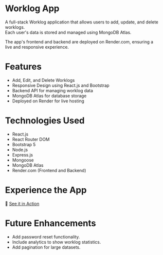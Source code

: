 **<h1>Worklog App</h1>**

A full-stack Worklog application that allows users to add, update, and delete worklogs.   
Each user's data is stored and managed using MongoDB Atlas.      

The app's frontend and backend are deployed on Render.com, ensuring a live and responsive experience.

**<h1>Features</h1>**
- Add, Edit, and Delete Worklogs  
- Responsive Design using React.js and Bootstrap  
- Backend API for managing worklog data  
- MongoDB Atlas for database storage  
- Deployed on Render for live hosting  

**<h1>Technologies Used</h1>**  
 
-  React.js  
-  React Router DOM  
-  Bootstrap 5   
-  Node.js  
-  Express.js  
-  Mongoose  
-  MongoDB Atlas   
-  Render.com (Frontend and Backend)  

**<h1>Experience the App</h1>**
🚀 [See it in Action](https://worklog-1urf.onrender.com/)

# Future Enhancements

- Add password reset functionality.
- Include analytics to show worklog statistics.
- Add pagination for large datasets.
